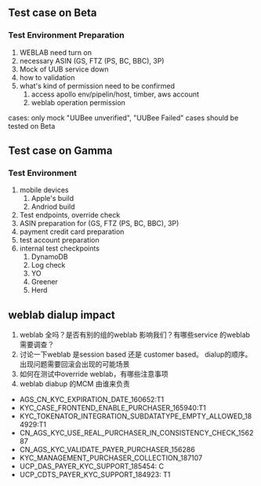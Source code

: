 
## Test case on Beta

### Test Environment Preparation
1. WEBLAB need turn on
3. necessary ASIN (GS, FTZ (PS, BC, BBC), 3P)
4. Mock of UUB service down
5. how to validation 
6. what's kind of permission need to be confirmed
   1. access apollo env/pipelin/host, timber, aws account
   2. weblab operation permission

cases:
    only mock "UUBee unverified", "UUBee Failed" cases should be tested on Beta
   
## Test case on Gamma
### Test Environment 
1. mobile devices
   1. Apple's build
   2. Andriod build
1. Test endpoints, override check
2. ASIN preparation for (GS, FTZ (PS, BC, BBC), 3P)
3. payment credit card preparation
4. test account preparation
5. internal test checkpoints
   1. DynamoDB
   2. Log check
   3. YO
   4. Greener
   5. Herd
## weblab dialup impact

1. weblab 全吗？是否有别的组的weblab 影响我们？有哪些service 的weblab 需要调查？
2. 讨论一下weblab 是session based 还是 customer based。 dialup的顺序。 出现问题需要回滚会出现的可能场景
3. 如何在测试中override weblab，有哪些注意事项
4. weblab diabup 的MCM 由谁来负责


 - AGS_CN_KYC_EXPIRATION_DATE_160652:T1 
 - KYC_CASE_FRONTEND_ENABLE_PURCHASER_165940:T1 
 - KYC_TOKENATOR_INTEGRATION_SUBDATATYPE_EMPTY_ALLOWED_184929:T1 
 - CN_AGS_KYC_USE_REAL_PURCHASER_IN_CONSISTENCY_CHECK_156287
 - CN_AGS_KYC_VALIDATE_PAYER_PURCHASER_156286
 - KYC_MANAGEMENT_PURCHASER_COLLECTION_187107
 - UCP_DAS_PAYER_KYC_SUPPORT_185454: C
 - UCP_CDTS_PAYER_KYC_SUPPORT_184923: T1